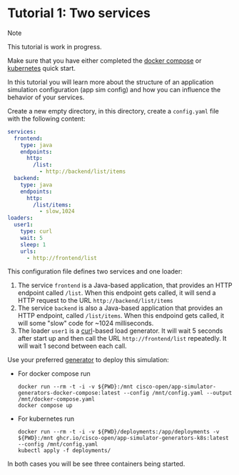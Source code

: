 # Tutorial 1: Two services

> [!NOTE]
>
> This tutorial is work in progress.

Make sure that you have either completed the
[docker compose](../quick-start/docker-compose/README.md) or
[kubernetes](../quick-start/kubernetes.md) quick start.

In this tutorial you will learn more about the structure of an application
simulation configuration (app sim config) and how you can influence the behavior
of your services.

Create a new empty directory, in this directory, create a `config.yaml` file
with the following content:

```yaml
services:
  frontend:
    type: java
    endpoints:
      http:
        /list:
          - http://backend/list/items
  backend:
    type: java
    endpoints:
      http:
        /list/items:
          - slow,1024
loaders:
  user1:
    type: curl
    wait: 5
    sleep: 1
    urls:
      - http://frontend/list
```

This configuration file defines two services and one loader:

1. The service `frontend` is a Java-based application, that provides an HTTP
   endpoint called `/list`. When this endpoint gets called, it will send a HTTP
   request to the URL `http://backend/list/items`
2. The service `backend` is also a Java-based application that provides an HTTP
   endpoint, called `/list/items`. When this endpoind gets called, it will some
   "slow" code for ~1024 milliseconds.
3. The loader `user1` is a [curl](https://curl.se/)-based load generator. It
   will wait 5 seconds after start up and then call the URL
   `http://frontend/list` repeatedly. It will wait 1 second between each call.

Use your preferred [generator](../../scripts/generators/) to deploy this
simulation:

- For docker compose run

  ```shell
  docker run --rm -t -i -v ${PWD}:/mnt cisco-open/app-simulator-generators-docker-compose:latest --config /mnt/config.yaml --output /mnt/docker-compose.yaml
  docker compose up
  ```

- For kubernetes run

  ```shell
  docker run --rm -t -i -v ${PWD}/deployments:/app/deployments -v ${PWD}:/mnt ghcr.io/cisco-open/app-simulator-generators-k8s:latest --config /mnt/config.yaml
  kubectl apply -f deployments/
  ```

In both cases you will be see three containers being started.

